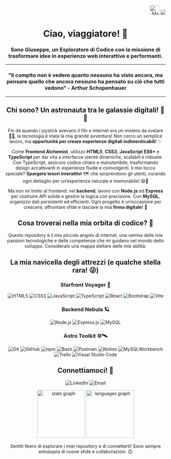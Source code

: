 <div align="right">
  <img src="https://raw.githubusercontent.com/MartinHeinz/MartinHeinz/master/wave.gif" width="30px" alt="Mano che saluta">
  <img src="https://profile-counter.glitch.me/giuseppezaccato/count.svg?" />
</div>

<h1 align="center">Ciao, viaggiatore! 🚀</h1>
<h3 align="center">Sono Giuseppe, un Esploratore di Codice con la missione di trasformare idee in esperienze web interattive e performanti.</h3>

<hr>
<h3 align="center">"Il compito non è vedere quanto nessuno ha visto ancora, ma pensare quello che ancora nessuno ha pensato su ciò che tutti vedono" - <strong>Arthur Schopenhauer</strong></h3>
<hr clear="right">

  <h2 align="center">Chi sono? Un astronauta tra le galassie digitali! 🚀🌌</h2>
<p align="center">
  Fin da quando i joystick avevano il filo e internet era un mistero da svelare 🧙‍♂️, la tecnologia è stata la mia grande avventura! Non cerco un semplice lavoro, ma <strong>opportunità per creare esperienze digitali indimenticabili</strong>! ✨
</p>
<p align="center">
  Come <strong>Frontend Alchemist</strong>, utilizzo <strong>HTML5</strong>, <strong>CSS3</strong>, <strong>JavaScript ES6+</strong> e <strong>TypeScript</strong> per dar vita a interfacce utente dinamiche, scalabili e robuste. Con TypeScript, assicuro codice chiaro e manutenibile, trasformando design accattivanti in esperienze fluide e coinvolgenti. 
  Il mio tocco speciale? <strong>Spargere tesori interattivi</strong> 🗺️ che sorprendono gli utenti, curando ogni dettaglio per un’esperienza naturale e memorabile! 😄🎉
</p>
<p align="center">
  Ma non mi limito al frontend: nel <strong>backend</strong>, lavoro con <strong>Node.js</strong> ed <strong>Express</strong> per costruire API solide e gestire la logica con precisione. Con <strong>MySQL</strong>, organizzo dati persistenti ed efficienti. Ogni progetto è un’occasione per crescere, affrontare sfide e lasciare la mia <strong>firma digitale</strong>! 🚀
</p>

  <h2 align="center">Cosa troverai nella mia orbita di codice? 🌠</h2>
<p align="center">Questo repository è il mio piccolo angolo di internet, una vetrina delle mie passioni tecnologiche e delle competenze che mi guidano nel mondo dello sviluppo. Consideralo una mappa stellare delle mie abilità.</p>

  
  <h2 align="center">La mia navicella degli attrezzi (e qualche stella rara! 😜)</h2>
 <h3 align="center">Starfront Voyager 🌟</h3>
<p align="center">
  <img src="https://img.shields.io/badge/HTML5-E34F26?style=for-the-badge&logo=html5&logoColor=white" alt="HTML5" />
  <img src="https://img.shields.io/badge/CSS3-1572B6?style=for-the-badge&logo=css3&logoColor=white" alt="CSS3" />
  <img src="https://img.shields.io/badge/JavaScript-F7DF1E?style=for-the-badge&logo=javascript&logoColor=black" alt="JavaScript" />
  <img src="https://img.shields.io/badge/TypeScript-3178C6?style=for-the-badge&logo=typescript&logoColor=white" alt="TypeScript" />
  <img src="https://img.shields.io/badge/React-61DAFB?style=for-the-badge&logo=react&logoColor=black" alt="React" />
  <img src="https://img.shields.io/badge/Bootstrap-7952B3?style=for-the-badge&logo=bootstrap&logoColor=white" alt="Bootstrap" />
  <img src="https://img.shields.io/badge/Vite-646CFF?style=for-the-badge&logo=vite&logoColor=white" alt="Vite" />
</p>

  <h3 align="center">Backend Nebula 🪐</h3>
<p align="center">
  <img src="https://img.shields.io/badge/Node.js-339933?style=for-the-badge&logo=nodedotjs&logoColor=white" alt="Node.js" />
  <img src="https://img.shields.io/badge/Express.js-000000?style=for-the-badge&logo=express&logoColor=white" alt="Express.js" />
  <img src="https://img.shields.io/badge/MySQL-4479A1?style=for-the-badge&logo=mysql&logoColor=white" alt="MySQL" />
</p>

  <h3 align="center">Astro Toolkit ⚙️🛰️</h3>
<p align="center">
  <img src="https://img.shields.io/badge/Git-F05032?style=for-the-badge&logo=git&logoColor=white" alt="Git" />
  <img src="https://img.shields.io/badge/GitHub-181717?style=for-the-badge&logo=github&logoColor=white" alt="GitHub" />
  <img src="https://img.shields.io/badge/npm-CB3837?style=for-the-badge&logo=npm&logoColor=white" alt="npm" />
  <img src="https://img.shields.io/badge/Bash-4EAA25?style=for-the-badge&logo=gnubash&logoColor=white" alt="Bash" />
  <img src="https://img.shields.io/badge/Postman-FF6C37?style=for-the-badge&logo=postman&logoColor=white" alt="Postman" />
  <img src="https://img.shields.io/badge/Notion-000000?style=for-the-badge&logo=notion&logoColor=white" alt="Notion" />
  <img src="https://img.shields.io/badge/MySQLWorkbench-4479A1?style=for-the-badge&logo=mysql&logoColor=white" alt="MySQLWorkbench" />
  <img src="https://img.shields.io/badge/Trello-0052CC?style=for-the-badge&logo=trello&logoColor=white" alt="Trello" />
  <img src="https://img.shields.io/badge/Visual%20Studio%20Code-0078D4?style=for-the-badge&logo=visual-studio-code&logoColor=white" alt="Visual Studio Code" />
</p>



<h2 align="center">Connettiamoci! 🔗</h2>
<p align="center">
  <a href="https://www.linkedin.com/in/giuseppezaccato/" style="text-decoration: none;">
    <img src="https://img.shields.io/badge/LinkedIn-%230077B5.svg?style=for-the-badge&logo=linkedin&logoColor=white" alt="LinkedIn" />
  </a>
  <a href="mailto:giuseppezaccato+github@gmail.com" style="text-decoration: none;">
    <img src="https://img.shields.io/badge/Gmail-%23D14836.svg?style=for-the-badge&logo=gmail&logoColor=white" alt="Email" />
  </a>
</p>


<div align="center">
  <img src="https://github-readme-stats.vercel.app/api?username=giuseppezaccato&hide_title=false&hide_rank=false&show_icons=true&include_all_commits=true&count_private=true&disable_animations=false&theme=synthwave&locale=en&hide_border=false&order=1" height="150" alt="stats graph" />
  <img src="https://github-readme-stats.vercel.app/api/top-langs?username=giuseppezaccato&locale=en&hide_title=false&layout=compact&card_width=320&langs_count=5&theme=synthwave&hide_border=false&order=2" height="150" alt="languages graph" />
</div>



<p align="center">Sentiti libero di esplorare i miei repository e di connetterti! Sono sempre entusiasta di nuove sfide e collaborazioni. 😊</p>


